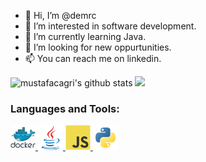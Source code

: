 - 👋 Hi, I’m @demrc
- 👀 I’m interested in software development.
- 🌱 I’m currently learning Java.
- 💞️ I’m looking for new oppurtunities.
- 📫 You can reach me on linkedin.

![mustafacagri's github stats](https://github-readme-stats.vercel.app/api?username=demrc&show_icons=true&theme=tokyonight)
![](https://komarev.com/ghpvc/?username=demrc&color=grey&style=plastic)






<h3 align="left">Languages and Tools:</h3>
<p align="left"> <a href="https://www.docker.com/" target="_blank"> <img src="https://raw.githubusercontent.com/devicons/devicon/master/icons/docker/docker-original-wordmark.svg" alt="docker" width="40" height="40"/> </a> <a href="https://www.java.com" target="_blank"> <img src="https://raw.githubusercontent.com/devicons/devicon/master/icons/java/java-original.svg" alt="java" width="40" height="40"/> </a> <a href="https://developer.mozilla.org/en-US/docs/Web/JavaScript" target="_blank"> <img src="https://raw.githubusercontent.com/devicons/devicon/master/icons/javascript/javascript-original.svg" alt="javascript" width="40" height="40"/> </a> <a href="https://www.python.org" target="_blank"> <img src="https://raw.githubusercontent.com/devicons/devicon/master/icons/python/python-original.svg" alt="python" width="40" height="40"/> </a>  </p>
